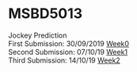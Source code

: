 # MSBD5013
Jockey Prediction  
First Submission: 30/09/2019 [Week0](https://github.com/Lizyll/MSBD5013/tree/master/Week0_TPZG)  
Second Submission: 07/10/19 [Week1](https://github.com/Lizyll/MSBD5013/tree/master/Week1_TPZG)  
Third Submission: 14/10/19 [Week2](https://github.com/Lizyll/MSBD5013/tree/master/Week2_TPZG)  
